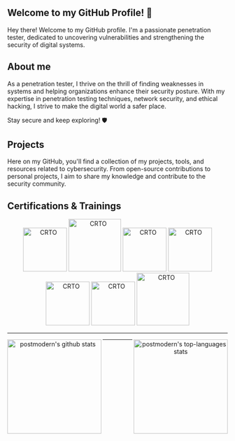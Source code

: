 ## Welcome to my GitHub Profile! 👋

Hey there! Welcome to my GitHub profile. I'm a passionate penetration tester, dedicated to uncovering vulnerabilities and strengthening the security of digital systems.

## About me

As a penetration tester, I thrive on the thrill of finding weaknesses in systems and helping organizations enhance their security posture. With my expertise in penetration testing techniques, network security, and ethical hacking, I strive to make the digital world a safer place.

Stay secure and keep exploring! 🛡️
  
## Projects

Here on my GitHub, you'll find a collection of my projects, tools, and resources related to cybersecurity. From open-source contributions to personal projects, I aim to share my knowledge and contribute to the security community.

## Certifications & Trainings

<p align="center">
  <a href="https://portswigger.net/web-security/e/c/09c81c62bc5901bf" target="_blank"><img src="https://portswigger.net/content/images/logos/burp-suite-certified-color-large.svg" class="cert" alt='CRTO' width="100px"></a>
  <a href="https://verified.elearnsecurity.com/certificates/a086ab11-634f-4b27-8134-5cae198f1b15" target="_blank"><img src="https://elearnsecurity.com/wp-content/uploads/eWPTXv2.png" class="cert" alt='CRTO' width="120px"></a>
  <a href="https://www.credential.net/90499030-e697-4747-8c38-93c895e89615#gs.vt0fuo" target="_blank"><img src="https://api.accredible.com/v1/credential/generate_baked_badge?credential_id=57109329" class="cert" alt='CRTO' width="100px"></a>
  <a href="https://www.credential.net/a5b5359b-22af-4f99-bc17-77aedf910b03#gs.vt0god" target="_blank"><img src="https://api.accredible.com/v1/credential/generate_baked_badge?credential_id=57109328" class="cert" alt='CRTO' width="100px"></a>
  <a href="https://eu.badgr.com/public/assertions/uNXMYtIMRHS9wWIsqd7TGg" target="_blank"><img src="https://api.eu.badgr.io/public/assertions/uNXMYtIMRHS9wWIsqd7TGg/image" class="cert" alt='CRTO' width="100px"></a>
  <a href="https://www.credential.net/0658f9a6-bf56-41fd-8db9-65a7a01a0a73#gs.vt0hrb" target="_blank"><img src="https://api.accredible.com/v1/credential/generate_baked_badge?credential_id=53851445" class="cert" alt='CRTO' width="100px"></a>
  <a href="https://www.credential.net/ebdd3c7c-e238-4307-ae64-d41e0d3f53ea#gs.vt0idg" target="_blank"><img src="https://api.accredible.com/v1/frontend/credential_website_embed_image/certificate/71460022" class="cert" alt='CRTO' width="120px"></a>
</p>


---

<div align="center">
  <p>
    <a href="https://github.com/e1abrador">
      <img align="left" height="215em" alt="postmodern's github stats" src="https://github-readme-stats.vercel.app/api?username=e1abrador&theme=chartreuse-dark&show_icons=true" />
      <img align="right" height="215em" alt="postmodern's top-languages stats" src="https://github-readme-stats.vercel.app/api/top-langs/?username=e1abrador&theme=chartreuse-dark" />
    </a>
  </p>
</div>

---

